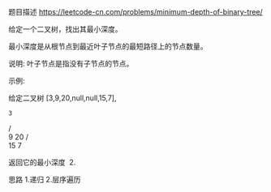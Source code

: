 题目描述
https://leetcode-cn.com/problems/minimum-depth-of-binary-tree/

给定一个二叉树，找出其最小深度。

最小深度是从根节点到最近叶子节点的最短路径上的节点数量。

说明: 叶子节点是指没有子节点的节点。

示例:

给定二叉树 [3,9,20,null,null,15,7],


    3
   / \
  9  20
    /  \
   15   7
   
返回它的最小深度  2.

思路
1.递归
2.层序遍历
